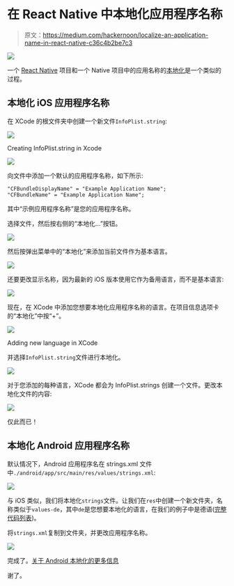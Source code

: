 # 在 React Native 中本地化应用程序名称

> 原文：<https://medium.com/hackernoon/localize-an-application-name-in-react-native-c36c4b2be7c3>

![](img/8c76d24b36800878095e998a36166296.png)

一个 [React Native](https://hackernoon.com/tagged/react-native) 项目和一个 Native 项目中的应用名称的[本地化](https://hackernoon.com/tagged/localization)是一个类似的过程。

## 本地化 iOS 应用程序名称

在 XCode 的根文件夹中创建一个新文件`InfoPlist.string`:

![](img/d0da749717f75c607082bfe41512fb81.png)

Creating InfoPlist.string in Xcode

![](img/ed8b77784faaef87b0ee137ad722d77e.png)

向文件中添加一个默认的应用程序名称，如下所示:

```
"CFBundleDisplayName" = "Example Application Name";
"CFBundleName" = "Example Application Name";
```

其中“示例应用程序名称”是您的应用程序名称。

选择文件，然后按右侧的“本地化…”按钮。

![](img/a947858a912ab507b69aae3fd8d456b0.png)

然后按弹出菜单中的“本地化”来添加当前文件作为基本语言。

![](img/3176fadd816b46154fb7840284386362.png)

还要更改显示名称，因为最新的 iOS 版本使用它作为备用语言，而不是基本语言:

![](img/dfac973996413e150ba52a27e13b8650.png)

现在，在 XCode 中添加您想要本地化应用程序名称的语言。在项目信息选项卡的“本地化”中按“+”。

![](img/95071853d63748293cefd944ddec147f.png)

Adding new language in XCode

并选择`InfoPlist.string`文件进行本地化。

![](img/7bca82627c626041ec19d973aa93f08a.png)

对于您添加的每种语言，XCode 都会为 InfoPlist.strings 创建一个文件。更改本地化文件的内容:

![](img/edc8c06957018a256c8a885eab39e517.png)

仅此而已！

## 本地化 Android 应用程序名称

默认情况下，Android 应用程序名在 strings.xml 文件中`./android/app/src/main/res/values/strings.xml`:

![](img/6eb39d78ff91e25da2f31ea98f4a23b9.png)

与 iOS 类似，我们将本地化`strings`文件。让我们在`res`中创建一个新文件夹，名称类似于`values-de`，其中`de`是您想要本地化的语言，在我们的例子中是德语([完整代码列表](http://www.loc.gov/standards/iso639-2/php/code_list.php))。

将`strings.xml`复制到文件夹，并更改应用程序名称。

![](img/ad22f5669ba5d102ecbf12c02bfb6e68.png)

完成了。[关于 Android 本地化的更多信息](https://developer.android.com/training/basics/supporting-devices/languages.html)

谢了。
